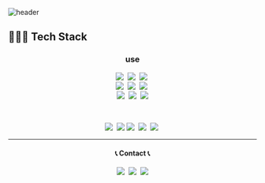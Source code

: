![header](https://capsule-render.vercel.app/api?type=Waving&color=auto&height=300&section=header&text=K_Min-hh&fontSize=70&animation=fadeIn)

  
<h2>👩🏻‍💻 Tech Stack</h2>
<h3 align="center">use</h3>
<p  align="center">
<img src="https://img.shields.io/badge/HTML5-E34F26?style=flat-square&logo=HTML5&logoColor=white"/></a>&nbsp
<img src="https://img.shields.io/badge/CSS3-1572B6?style=flat-square&logo=CSS3&logoColor=white"/></a>&nbsp
<img src="https://img.shields.io/badge/JavaScript-F7DF1E?style=flat-square&logo=JavaScript&logoColor=white"/></a>&nbsp
</br>
<img src="https://img.shields.io/badge/react-1572B6?style=flat-square&logo=react&logoColor="white"/></a>&nbsp
<img src="https://img.shields.io/badge/redux-7146B3?style=flat-square&logo=redux&logoColor="white"/></a>&nbsp
<img src="https://img.shields.io/badge/styled--components-DB7093?style=flat-square&logo=styled-components&logoColor=white"/></a>&nbsp
</br>
<img src="https://img.shields.io/badge/git-E34C26?style=flat-square&logo=git&logoColor=white">&nbsp
<!-- <img src="https://img.shields.io/badge/github-181717?style=flat-square&logo=github&logoColor=white">&nbsp -->
<img src="https://img.shields.io/badge/firebase-FFCA28?style=flat-square&logo=firebase&logoColor=white">&nbsp
<img src="https://img.shields.io/badge/figma-FBD8D8?style=flat-square&logo=figma&logoColor=white" />

<!-- <img src="https://img.shields.io/badge/figma-FBD8D8?style=for-the-badge&logo=figma&logoColor=white" /> -->
</p>

</br>

<!-- <h3  align="center">studying</h3> -->
<p  align="center">
<img src="https://img.shields.io/badge/next.js-000000?style=flat-square&logo=Next.js&logoColor=white">&nbsp
<img src="https://img.shields.io/badge/Vercel-000000?style=flat-square&logo=Vercel&logoColor=white"/>
<img src="https://img.shields.io/badge/typescript-0074C2?style=flat-square&logo=typescript&logoColor=white">&nbsp
<img src="https://img.shields.io/badge/Tailwind CSS-06B6D4?style=flat-square&logo=Tailwind CSS&logoColor=white">&nbsp
<img src="https://img.shields.io/badge/Zustand-blueviolet?style=flat-square&logo=Zustand&logoColor=white">&nbsp

<!-- <img src="https://img.shields.io/badge/typescript-0074C2?style=flat-square&logo=typescript&logoColor=white">&nbsp -->
</p>

<p>
<hr/>
<h4 align="center">📞 Contact 📞</h4>
<p align="center">
  <a href="https://minhhk.tistory.com/"><img src="https://img.shields.io/badge/Tech%20Blog-EB4C16?style=flat-square&logo=Tistory&logoColor=white&link=https://paksubeen.tistory.com/"/></a>&nbsp
  <a href="https://www.instagram.com/ndb_m.hhk/"><img src="https://img.shields.io/badge/Instagram-E4405F?style=flat-square&logo=Instagram&logoColor=white&link=https://www.instagram.com/ndb_m.hhk/"/></a>&nbsp
  <a href="mailto:alszn2222@gmail.com"><img src="https://img.shields.io/badge/Gmail-d14836?style=flat-square&logo=Gmail&logoColor=white&link=alszn2222@naver.gmail"/></a>
</p>
